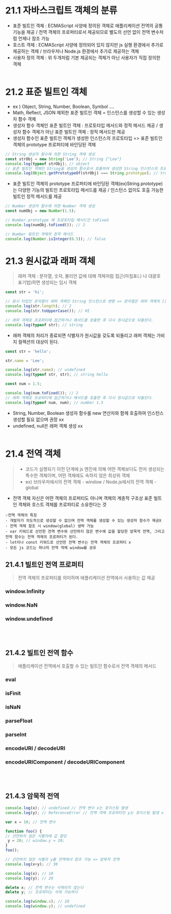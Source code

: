 # 21.1 자바스크립트 객체의 분류
+ 표준 빌트인 객체 : ECMAScript 사양에 정의된 객체로 애플리케이션 전역의 공통 기능을 제공 / 전역 객체의 프로퍼티로서 제공되므로 별도의 선언 없이 전역 변수처럼 언제나 참조 가능
+ 호스트 객체 : ECMAScript 사양에 정의되어 있지 않지만 js 실행 환경에서 추가로 제공하는 객체 / 브라우저나 Node.js 환경에서 추가로 제공하는 객체
+ 사용자 정의 객체 : 위 두개처럼 기본 제공되는 객체가 아닌 사용자가 직접 정의한 객체
<br/><br/>
# 21.2 표준 빌트인 객체
+ ex ) Object, String, Number, Boolean, Symbol ....
+ Math, Reflect, JSON 제외한 표준 빌트인 객체 = 인스턴스를 생성할 수 있는 생성자 함수 객체
+ 생성자 함수 객체인 표준 빌트인 객체 : 프로토타입 메서드와 정적 메서드 제공 / 생성자 함수 객체가 아닌 표준 빌트인 객체 : 정적 메서드만 제공
+ 생성자 함수인 표준 빌트인 객체가 생성한 인스턴스의 프로토타입 => 표준 빌트인 객체의 prototype 프로퍼티에 바인딩된 객체 
```js
// String 생성자 함수에 의한 String 객체 생성 
const strObj = new String('Lee'); // String {"Lee"}
console.log(typeof strObj); // object
// 표준 빌트인 객체인 String을 생성자 함수로서 호출하여 생성한 String 인스턴스의 프로토타입은 String.prototype이다. 
console.log(Object.getPrototypeOf(strObj) === String.prototype); // true
```
+ 표준 빌트인 객체의 prototype 프로퍼티에 바인딩된 객체(ex)String.prototype)는 다양한 기능의 빌트인 프로토타입 메서드를 제공 / 인스턴스 없이도 호출 가능한 빌트인 정적 메서드를 제공
```js
// Number 생성자 함수에 의한 Number 객체 생성
const numObj = new Number(1.5);

// Number.prototype 에 프로토타입 메서드인 toFixed
console.log(numObj.toFixed()); // 2

// Number 빌트인 객체의 정적 메서드
console.log(Number.isInteger(0.5)); // false
```
# 21.3 원시값과 래퍼 객체 
> 래퍼 객체 : 문자열, 숫자, 불리언 값에 대해 객체처럼 접근(마침표(.) 나 대괄호 표기법)하면 생성되는 임시 객체
```js
const str = 'hi';

// 원시 타입인 문자열이 래퍼 객체인 String 인스턴스로 변환 => 문자열은 래퍼 객체의 [[StringData]] 내부 슬롯에 할당
console.log(str.length); // 2
console.log(str.toUpperCase()); // HI

// 래퍼 객체로 프로퍼티에 접근하거나 메서드를 호출한 후 다시 원시값으로 되돌린다. 
console.log(typeof str); // string
```
+ 래퍼 객체의 처리가 종료되면 식별자가 원시값을 갖도록 되돌리고 래퍼 객체는 가비지 컬렉션의 대상이 된다.
```js
const str = 'hello';

str.name = 'Lee';

console.log(str.name); // undefined
console.log(typeof str, str); // string hello
```
```js
const num = 1.5;

console.log(num.toFixed()); // 2
// 래퍼 객체로 프로퍼티에 접근하거나 메서드를 호출한 후 다시 원시값으로 되돌린다. 
console.log(typeof num, num); // number 1.5
```
+ String, Number, Boolean 생성자 함수를 new 연산자와 함께 호출하여 인스턴스 생성할 필요 없으며 권장 xx
+ undefined, null은 래퍼 객체 생성 xx
<br/><br/>
# 21.4 전역 객체
> - 코드가 실행되기 이전 단계에 js 엔진에 의해 어떤 객체보다도 먼저 생성되는 특수한 객체이며, 어떤 객체에도 속하지 않은 최상위 객체<br/>
> - ex) 브라우저에서의 전역 객체 - window / Node.js에서의 전역 객체 - global<br/>
+ 전역 객체 자신은 어떤 객체의 프로퍼티도 아니며 객체의 계층적 구조상 표준 빌트인 객체와 호스트 객체를 프로퍼티로 소유한다는 것
```
💡전역 객체의 특징
- 개발자가 의도적으로 생성할 수 없으며 전역 객체를 생성할 수 있는 생성자 함수가 제공X
- 전역 객체 참조 시 window(global) 생략 가능
- var 키워드로 선언한 전역 변수와 선언하지 않은 변수에 값을 할당한 암묵적 전역, 그리고 전역 함수는 전역 객체의 프로퍼티가 된다.
- let이나 const 키워드로 선언한 전역 변수는 전역 객체의 프로퍼티 x
- 모든 js 코드는 하나의 전역 객체 window를 공유
```
## 21.4.1 빌트인 전역 프로퍼티
> 전역 객체의 프로퍼티를 의미하며 애플리케이션 전역에서 사용하는 값 제공
### window.Infinity
### window.NaN
### window.undefined
<br/><br/>
## 21.4.2 빌트인 전역 함수
> 애플리케이션 전역에서 호출할 수 있는 빌트인 함수로서 전역 객체의 메서드
### eval
### isFinit
### isNaN
### parseFloat
### parseInt
### encodeURI / decodeURI
### encodeURIComponent / decodeURIComponent
<br/><br/>
## 21.4.3 암묵적 전역
```js
console.log(x); // undefined // 전역 변수 x는 호이스팅 발생
console.log(y); // ReferenceError // 전역 객체 프로퍼티인 y는 호이스팅 발생 x

var x = 10; // 전역 변수 

function foo() {
// 선언하지 않은 식별자에 값 할당 
 y = 20; // window.y = 20;
}
foo();

// 선언하지 않은 식별자 y를 전역에서 참조 가능 => 암묵적 전역 
console.log(x+y); // 30

console.log(x); // 10
console.log(y); // 20

delete x; // 전역 변수는 삭제되지 않는다
delete y; // 프로퍼티는 삭제 가능하다 

console.log(window.x); // 10
console.log(window.y); // undefined
```



